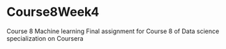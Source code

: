 # Course8Week4
Course 8 Machine learning
Final assignment for Course 8 of Data science specialization on Coursera
